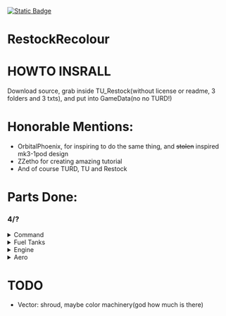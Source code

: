 [![Static Badge](https://img.shields.io/badge/This_work_is_licensed_under-CC_BY--NC--SA_4.0-red?logo=creativecommons&logoColor=white)](https://github.com/likeproblem/RestockRecolour?tab=License-1-ov-file)
# RestockRecolour

# HOWTO INSRALL
Download source, grab inside TU_Restock(without license or readme, 3 folders and 3 txts), and put into GameData(no no TURD!)

# Honorable Mentions:
* OrbitalPhoenix, for inspiring to do the same thing, and ~~stolen~~ inspired mk3-1pod design
* ZZetho for creating amazing tutorial
* And of course TURD, TU and Restock

# Parts Done:

### 4/?

<details>
<summary>Command</summary>

 1/?
  
* MK1-3 Command Pod

</details>
<details>
<summary>Fuel Tanks</summary>

1/?
  
* 2.5m Rockomax medium tank

</details>
<details>
<summary>Engine</summary>

1/?
  
* Vector(SSME)

</details>
<details>
<summary>Aero</summary>

1/?
  
* Small 1.25m stubby cone(idk name, also what the hell restock its not in structural)

</details>

# TODO
* Vector: shroud, maybe color machinery(god how much is there)
